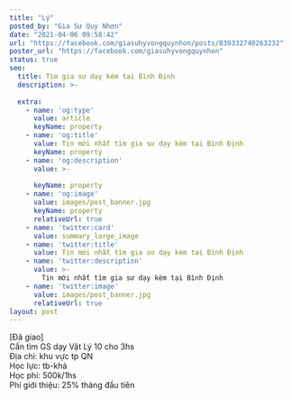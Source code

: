```yaml
---
title: "Lý"
posted_by: "Gia Sư Quy Nhơn"
date: "2021-04-06 09:58:42"
url: "https://facebook.com/giasuhyvongquynhon/posts/839332740263232"
poster_url: "https://facebook.com/giasuhyvongquynhon"
status: true
seo:
  title: Tìm gia sư dạy kèm tại Bình Định
  description: >-
    
  extra:
    - name: 'og:type'
      value: article
      keyName: property
    - name: 'og:title'
      value: Tin mới nhất tìm gia sư dạy kèm tại Bình Định
      keyName: property
    - name: 'og:description'
      value: >-
        
      keyName: property
    - name: 'og:image'
      value: images/post_banner.jpg
      keyName: property
      relativeUrl: true
    - name: 'twitter:card'
      value: summary_large_image
    - name: 'twitter:title'
      value: Tin mới nhất tìm gia sư dạy kèm tại Bình Định
    - name: 'twitter:description'
      value: >-
        Tin mới nhất tìm gia sư dạy kèm tại Bình Định
    - name: 'twitter:image'
      value: images/post_banner.jpg
      relativeUrl: true
layout: post
---
```

[Đã giao]<br>Cần tìm GS dạy Vật Lý 10 cho 3hs<br>Địa chỉ: khu vực tp QN<br>Học lực: tb-khá<br>Học phí: 500k/1hs<br>Phí giới thiệu: 25% tháng đầu tiên
